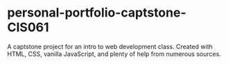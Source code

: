 # personal-portfolio-captstone-CIS061
A captstone project for an intro to web development class. Created with HTML, CSS, vanilla JavaScript, and plenty of help from numerous sources.
